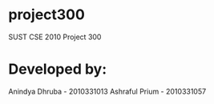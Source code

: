 project300
==========

SUST CSE 2010 Project 300

Developed by:
=============
Anindya Dhruba - 2010331013
Ashraful Prium - 2010331057
